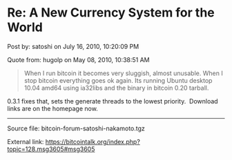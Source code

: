 # Re: A New Currency System for the World

Post by: satoshi on July 16, 2010, 10:20:09 PM

Quote from: hugolp on May 08, 2010, 10:38:51 AM

> When I run bitcoin it becomes very sluggish, almost unusable. When I stop bitcoin everything goes ok again. Its running Ubuntu desktop 10.04 amd64 using ia32libs and the binary in bitcoin 0.20 tarball.

0.3.1 fixes that, sets the generate threads to the lowest priority. &nbsp;Download links are on the homepage now.

---

Source file: bitcoin-forum-satoshi-nakamoto.tgz

External link: https://bitcointalk.org/index.php?topic=128.msg3605#msg3605
